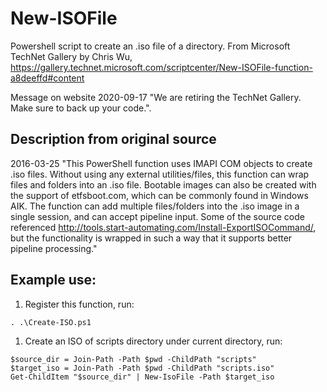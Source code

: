 # New-ISOFile
Powershell script to create an .iso file of a directory. From Microsoft TechNet Gallery by Chris Wu, https://gallery.technet.microsoft.com/scriptcenter/New-ISOFile-function-a8deeffd#content

Message on website 2020-09-17 "We are retiring the TechNet Gallery. Make sure to back up your code.". 

## Description from original source
2016-03-25 "This PowerShell function uses IMAPI COM objects to create .iso files.
Without using any external utilities/files, this function can wrap files and folders into an .iso file. Bootable images can also be created with the support of etfsboot.com, which can be commonly found in Windows AIK. The function can add multiple files/folders into the .iso image in a single session, and can accept pipeline input.
Some of the source code referenced http://tools.start-automating.com/Install-ExportISOCommand/, but the functionality is wrapped in such a way that it supports better pipeline processing."

## Example use:
1. Register this function, run:
```
. .\Create-ISO.ps1
```
1. Create an ISO of scripts directory under current directory, run:
```
$source_dir = Join-Path -Path $pwd -ChildPath "scripts"
$target_iso = Join-Path -Path $pwd -ChildPath "scripts.iso"
Get-ChildItem "$source_dir" | New-IsoFile -Path $target_iso
```
